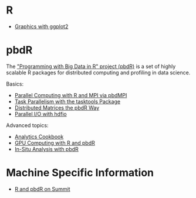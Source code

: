 # R

* [Graphics with ggplot2](build/ggplot2.md)



# pbdR

The ["Programming with Big Data in R" project (pbdR)](https://pbdr.org/) is a set of highly scalable R packages for distributed computing and profiling in data science.

Basics:
* [Parallel Computing with R and MPI via pbdMPI](content/pbdR/mpi.md)
* [Task Parallelism with the tasktools Package](content/pbdR/tasktools.md)
* [Distributed Matrices the pbdR Way](content/dist_mats.md)
* [Parallel I/O with hdfio](content/pbdR/hdfio.md)

Advanced topics:
* [Analytics Cookbook](content/pbdR/analytics.md)
* [GPU Computing with R and pbdR](content/pbdR/gpgpu.md)
* [In-Situ Analysis with pbdR](content/pbdR/insitu.md)


# Machine Specific Information

* [R and pbdR on Summit](content/machines/summit.md)
